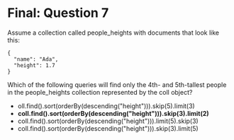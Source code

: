 # Final: Question 7

Assume a collection called people_heights with documents that look like this:

```
{
  "name": "Ada",
  "height": 1.7
}
```

Which of the following queries will find only the 4th- and 5th-tallest people in the people_heights collection represented by the coll object?



- oll.find().sort(orderBy(descending("height"))).skip(5).limit(3)
- **coll.find().sort(orderBy(descending("height"))).skip(3).limit(2)**
- coll.find().sort(orderBy(descending("height"))).limit(5).skip(3)
- coll.find().sort(orderBy(descending("height"))).skip(3).limit(5)
